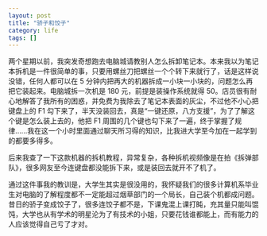 ```yaml
---
layout: post
title: "骄子和饺子"
category: life
tags: []
---
```



两个星期以前，我突发奇想跑去电脑城请教别人怎么拆卸笔记本。本来我以为笔记本拆机是一件很简单的事，只要用螺丝刀把螺丝一个个转下来就行了，话是这样说没错，任何人都可以在 5 分钟内把再大的机器拆成一小块一小块的，问题怎么再把它装起来。电脑城拆一次机是 180 元，前提是装操作系统就得 50。店员很有耐心地解答了我所有的困惑，并免费为我除去了笔记本表面的灰尘，不过他不小心把键盘上的 F1 勾下来了，半天没装回去，真是“一键还原，八方支援”，为了了解这个键是怎么装上去的，他把 F1 周围的几个键也勾下来了一遍，终于掌握了规律……我在这一个小时里面通过聊天所习得的知识，比我进大学至今加在一起学到的都要多得多。


后来我查了一下这款机器的拆机教程，异常复杂，各种拆机视频像是在拍《拆弹部队》，很多网友至今连键盘都没能拆下来，或是装回去就开不了机了。


通过这件事我的教训是，大学生其实是很没用的，我怀疑我们的很多计算机系毕业生对电脑的了解程度都不一定能超过烟草部门的一个局长，自己装个机都成问题。昔日的骄子变成饺子了，很多连饺子都不是，下课鬼混上课打盹，充其量只能叫馄饨，大学也从有学术的明星沦为了有技术的小姐，只要花钱谁都能上，而有能力的人应该觉得自己亏了才对。
